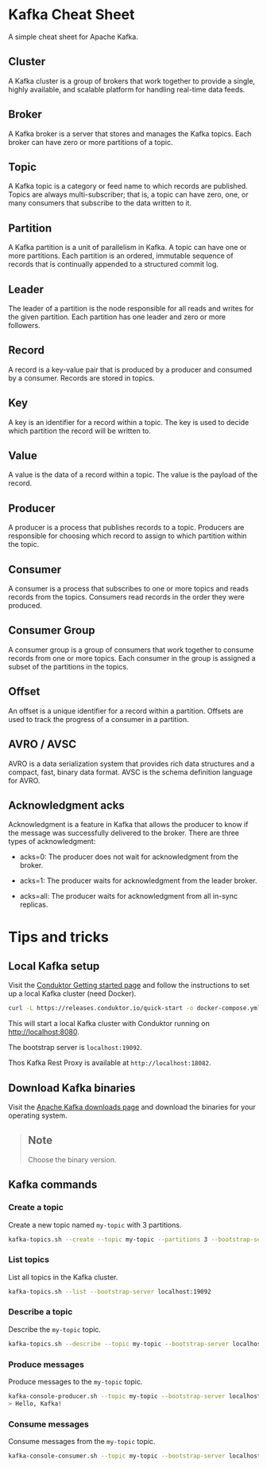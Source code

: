 # Kafka Cheat Sheet

A simple cheat sheet for Apache Kafka.

## Cluster

A Kafka cluster is a group of brokers that work together to provide a single, highly available, and scalable platform for handling real-time data feeds.

## Broker

A Kafka broker is a server that stores and manages the Kafka topics. Each broker can have zero or more partitions of a topic.

## Topic

A Kafka topic is a category or feed name to which records are published. Topics are always multi-subscriber; that is, a topic can have zero, one, or many consumers that subscribe to the data written to it.

## Partition

A Kafka partition is a unit of parallelism in Kafka. A topic can have one or more partitions. Each partition is an ordered, immutable sequence of records that is continually appended to a structured commit log.

## Leader

The leader of a partition is the node responsible for all reads and writes for the given partition. Each partition has one leader and zero or more followers.

## Record

A record is a key-value pair that is produced by a producer and consumed by a consumer. Records are stored in topics.

## Key

A key is an identifier for a record within a topic. The key is used to decide which partition the record will be written to.

## Value

A value is the data of a record within a topic. The value is the payload of the record.

## Producer

A producer is a process that publishes records to a topic. Producers are responsible for choosing which record to assign to which partition within the topic.

## Consumer

A consumer is a process that subscribes to one or more topics and reads records from the topics. Consumers read records in the order they were produced.

## Consumer Group

A consumer group is a group of consumers that work together to consume records from one or more topics. Each consumer in the group is assigned a subset of the partitions in the topics.

## Offset

An offset is a unique identifier for a record within a partition. Offsets are used to track the progress of a consumer in a partition.

## AVRO / AVSC

AVRO is a data serialization system that provides rich data structures and a compact, fast, binary data format. AVSC is the schema definition language for AVRO.

## Acknowledgment acks

Acknowledgment is a feature in Kafka that allows the producer to know if the message was successfully delivered to the broker. There are three types of acknowledgment:

- acks=0: The producer does not wait for acknowledgment from the broker.

- acks=1: The producer waits for acknowledgment from the leader broker.

- acks=all: The producer waits for acknowledgment from all in-sync replicas.

# Tips and tricks

## Local Kafka setup

Visit the [Conduktor Getting started page](https://conduktor.io/get-started) and follow the instructions to set up a local Kafka cluster (need Docker).

```bash
curl -L https://releases.conduktor.io/quick-start -o docker-compose.yml && docker compose up -d --wait && echo "Conduktor started on http://localhost:8080"
```

This will start a local Kafka cluster with Conduktor running on [http://localhost:8080](http://localhost:8080).

The bootstrap server is `localhost:19092`.

Thos Kafka Rest Proxy is available at `http://localhost:18082`.

## Download Kafka binaries

Visit the [Apache Kafka downloads page](https://kafka.apache.org/downloads) and download the binaries for your operating system.

> **Note**
> ----
> Choose the binary version.
>

## Kafka commands

### Create a topic

Create a new topic named `my-topic` with 3 partitions.

```bash
kafka-topics.sh --create --topic my-topic --partitions 3 --bootstrap-server localhost:19092
```

### List topics

List all topics in the Kafka cluster.

```bash
kafka-topics.sh --list --bootstrap-server localhost:19092
```

### Describe a topic

Describe the `my-topic` topic.

```bash
kafka-topics.sh --describe --topic my-topic --bootstrap-server localhost:19092
```

### Produce messages

Produce messages to the `my-topic` topic.

```bash
kafka-console-producer.sh --topic my-topic --bootstrap-server localhost:19092
> Hello, Kafka!
```

### Consume messages

Consume messages from the `my-topic` topic.

```bash
kafka-console-consumer.sh --topic my-topic --bootstrap-server localhost:19092
```